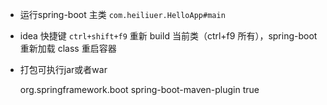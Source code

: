 
- 运行spring-boot 主类 `com.heiliuer.HelloApp#main`

- idea 快捷键 `ctrl+shift+f9` 重新 build 当前类（ctrl+f9 所有），spring-boot 重新加载 class 重启容器

- 打包可执行jar或者war


    <build>
            <plugins>
                <plugin>
                    <groupId>org.springframework.boot</groupId>
                    <artifactId>spring-boot-maven-plugin</artifactId>
                    <configuration>
                        <executable>true</executable>
                    </configuration>
                </plugin>
            </plugins>
    </build>